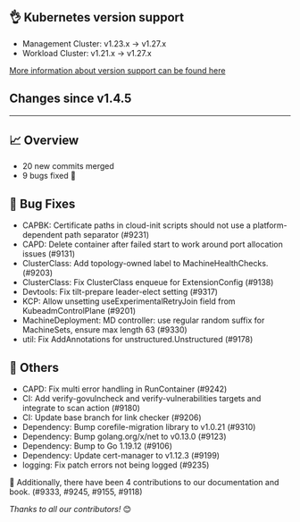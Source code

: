 ## 👌 Kubernetes version support

- Management Cluster: v1.23.x -> v1.27.x
- Workload Cluster: v1.21.x -> v1.27.x

[More information about version support can be found here](https://cluster-api.sigs.k8s.io/reference/versions.html)

## Changes since v1.4.5
---
## :chart_with_upwards_trend: Overview
- 20 new commits merged
- 9 bugs fixed 🐛

## :bug: Bug Fixes
- CAPBK: Certificate paths in cloud-init scripts should not use a platform-dependent path separator (#9231)
- CAPD: Delete container after failed start to work around port allocation issues (#9131)
- ClusterClass: Add topology-owned label to MachineHealthChecks. (#9203)
- ClusterClass: Fix ClusterClass enqueue for ExtensionConfig (#9138)
- Devtools: Fix tilt-prepare leader-elect setting (#9317)
- KCP: Allow unsetting useExperimentalRetryJoin field from KubeadmControlPlane (#9201)
- MachineDeployment: MD controller: use regular random suffix for MachineSets, ensure max length 63 (#9330)
- util: Fix AddAnnotations for unstructured.Unstructured (#9178)

## :seedling: Others
- CAPD: Fix multi error handling in RunContainer (#9242)
- CI: Add verify-govulncheck and verify-vulnerabilities targets and integrate to scan action (#9180)
- CI: Update base branch for link checker (#9206)
- Dependency: Bump corefile-migration library to v1.0.21 (#9310)
- Dependency: Bump golang.org/x/net to v0.13.0 (#9123)
- Dependency: Bump to Go 1.19.12 (#9106)
- Dependency: Update cert-manager to v1.12.3 (#9199)
- logging: Fix patch errors not being logged (#9235)

:book: Additionally, there have been 4 contributions to our documentation and book. (#9333, #9245, #9155, #9118) 


_Thanks to all our contributors!_ 😊
